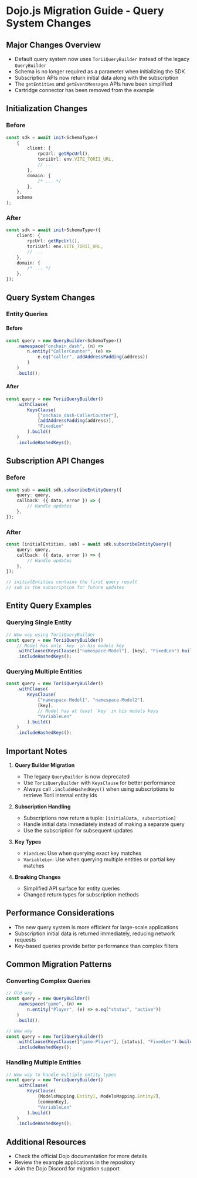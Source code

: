 # Dojo.js Migration Guide - Query System Changes

## Major Changes Overview

- Default query system now uses `ToriiQueryBuilder` instead of the legacy `QueryBuilder`
- Schema is no longer required as a parameter when initializing the SDK
- Subscription APIs now return initial data along with the subscription
- The `getEntities` and `getEventMessages` APIs have been simplified
- Cartridge connector has been removed from the example

## Initialization Changes

### Before

```typescript
const sdk = await init<SchemaType>(
    {
        client: {
            rpcUrl: getRpcUrl(),
            toriiUrl: env.VITE_TORII_URL,
            // ...
        },
        domain: {
            /* ... */
        },
    },
    schema
);
```

### After

```typescript
const sdk = await init<SchemaType>({
    client: {
        rpcUrl: getRpcUrl(),
        toriiUrl: env.VITE_TORII_URL,
        // ...
    },
    domain: {
        /* ... */
    },
});
```

## Query System Changes

### Entity Queries

#### Before

```typescript
const query = new QueryBuilder<SchemaType>()
    .namespace("onchain_dash", (n) =>
        n.entity("CallerCounter", (e) =>
            e.eq("caller", addAddressPadding(address))
        )
    )
    .build();
```

#### After

```typescript
const query = new ToriiQueryBuilder()
    .withClause(
        KeysClause(
            ["onchain_dash-CallerCounter"],
            [addAddressPadding(address)],
            "FixedLen"
        ).build()
    )
    .includeHashedKeys();
```

## Subscription API Changes

### Before

```typescript
const sub = await sdk.subscribeEntityQuery({
    query: query,
    callback: ({ data, error }) => {
        // Handle updates
    },
});
```

### After

```typescript
const [initialEntities, sub] = await sdk.subscribeEntityQuery({
    query: query,
    callback: ({ data, error }) => {
        // Handle updates
    },
});

// initialEntities contains the first query result
// sub is the subscription for future updates
```

## Entity Query Examples

### Querying Single Entity

```typescript
// New way using ToriiQueryBuilder
const query = new ToriiQueryBuilder()
    // Model has only `key` in his models key
    .withClause(KeysClause(["namespace-Model"], [key], "FixedLen").build())
    .includeHashedKeys();
```

### Querying Multiple Entities

```typescript
const query = new ToriiQueryBuilder()
    .withClause(
        KeysClause(
            ["namespace-Model1", "namespace-Model2"],
            [key],
            // Model has at least `key` in his models keys
            "VariableLen"
        ).build()
    )
    .includeHashedKeys();
```

## Important Notes

1. **Query Builder Migration**

    - The legacy `QueryBuilder` is now deprecated
    - Use `ToriiQueryBuilder` with `KeysClause` for better performance
    - Always call `.includeHashedKeys()` when using subscriptions to retrieve Torii internal entity ids

2. **Subscription Handling**

    - Subscriptions now return a tuple: `[initialData, subscription]`
    - Handle initial data immediately instead of making a separate query
    - Use the subscription for subsequent updates

3. **Key Types**

    - `FixedLen`: Use when querying exact key matches
    - `VariableLen`: Use when querying multiple entities or partial key matches

4. **Breaking Changes**
    - Simplified API surface for entity queries
    - Changed return types for subscription methods

## Performance Considerations

- The new query system is more efficient for large-scale applications
- Subscription initial data is returned immediately, reducing network requests
- Key-based queries provide better performance than complex filters

## Common Migration Patterns

### Converting Complex Queries

```typescript
// Old way
const query = new QueryBuilder()
    .namespace("game", (n) =>
        n.entity("Player", (e) => e.eq("status", "active"))
    )
    .build();

// New way
const query = new ToriiQueryBuilder()
    .withClause(KeysClause(["game-Player"], [status], "FixedLen").build())
    .includeHashedKeys();
```

### Handling Multiple Entities

```typescript
// New way to handle multiple entity types
const query = new ToriiQueryBuilder()
    .withClause(
        KeysClause(
            [ModelsMapping.Entity1, ModelsMapping.Entity2],
            [commonKey],
            "VariableLen"
        ).build()
    )
    .includeHashedKeys();
```

## Additional Resources

- Check the official Dojo documentation for more details
- Review the example applications in the repository
- Join the Dojo Discord for migration support
